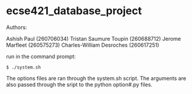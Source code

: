 # ecse421_database_project

Authors:

Ashish Paul (260706034)
Tristan Saumure Toupin (260688712)
Jerome Marfleet (260575273)
Charles-William Desroches (260617251)



run in the command prompt:

`$ ./system.sh`


The options files are ran through the system.sh script.
The arguments are also passed through the sript to the python option#.py files.
